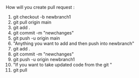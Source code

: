 How will you create pull request :

1. git checkout -b newbranch1
2. git pull origin main
3. git add .
4. git commit -m "newchanges"
5. git push -u origin main
6. "Anything you want to add and then push into newbranch"
7. git add .
8. git commit -m "newchanges"
9. git push -u origin newbranch1
10. "If you want to take updated code from the git "
11. git pull
